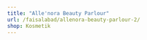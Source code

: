```yaml
---
title: "Alle'nora Beauty Parlour"
url: /faisalabad/allenora-beauty-parlour-2/
shop: Kosmetik
---
```

